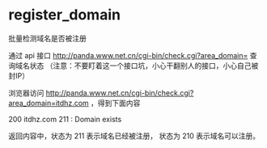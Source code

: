 # register_domain

批量检测域名是否被注册

通过 api 接口 http://panda.www.net.cn/cgi-bin/check.cgi?area_domain= 查询域名状态
（注意：不要盯着这一个接口坑，小心干翻别人的接口，小心自己被封IP）

浏览器访问 http://panda.www.net.cn/cgi-bin/check.cgi?area_domain=itdhz.com ，得到下面内容

  <?xml version="1.0" encoding="gb2312"?>
  <property>
  <returncode>200</returncode>
  <key>itdhz.com</key>
  <original>211 : Domain exists</original>
  </property>

返回内容中，状态为 211 表示域名已经被注册， 状态为 210 表示域名可以注册。
